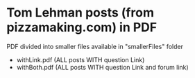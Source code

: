# Tom Lehman posts (from pizzamaking.com) in PDF 

PDF divided into smaller files available in "smallerFiles" folder

- withLink.pdf (ALL posts WITH question Link)
- withBoth.pdf (ALL posts WITH question Link and forum link)

